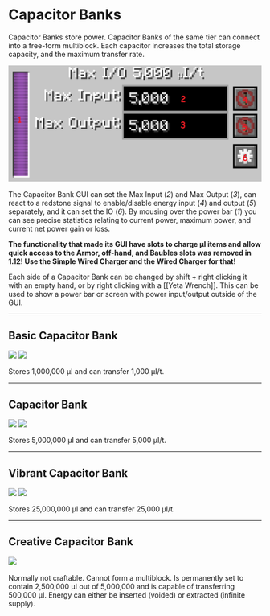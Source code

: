 # Capacitor Banks
Capacitor Banks store power.  Capacitor Banks of the same tier can connect into a free-form multiblock.  Each capacitor increases the total storage capacity, and the maximum transfer rate.


![Capacitor Bank GUI](images/GUIs/Capacitor-Bank-GUI.png)

The Capacitor Bank GUI can set the Max Input (*2*) and Max Output (*3*), can react to a redstone signal to enable/disable energy input (*4*) and output (*5*) separately, and it can set the IO (*6*).  By mousing over the power bar (*1*) you can see precise statistics relating to current power, maximum power, and current net power gain or loss.

**The functionality that made its GUI have slots to charge µI items and allow quick access to the Armor, off-hand, and Baubles slots was removed in 1.12! Use the Simple Wired Charger and the Wired Charger for that!**

Each side of a Capacitor Bank can be changed by shift + right clicking it with an empty hand, or by right clicking with a [[Yeta Wrench]].  This can be used to show a power bar or screen with power input/output outside of the GUI.

***
## Basic Capacitor Bank

![](http://loenwind.info/eio/Basic_Capacitor_Bank.png) ![](http://loenwind.info/eio/Basic_Capacitor_Bank_2.png)

Stores 1,000,000 µI and can transfer 1,000 µI/t.

***

## Capacitor Bank

![](http://loenwind.info/eio/Capacitor_Bank.png) ![](http://loenwind.info/eio/Capacitor_Bank_2.png)

Stores 5,000,000 µI and can transfer 5,000 µI/t.

***

## Vibrant Capacitor Bank

![](http://loenwind.info/eio/Vibrant_Capacitor_Bank.png) ![](http://loenwind.info/eio/Vibrant_Capacitor_Bank_2.png)

Stores 25,000,000 µI and can transfer 25,000 µI/t.

***

## Creative Capacitor Bank

![](http://loenwind.info/eio/Creative_Capacitor_Bank.png)

Normally not craftable.  Cannot form a multiblock.  Is permanently set to contain 2,500,000 µI out of 5,000,000 and is capable of transferring 500,000 µI.  Energy can either be inserted (voided) or extracted (infinite supply).
